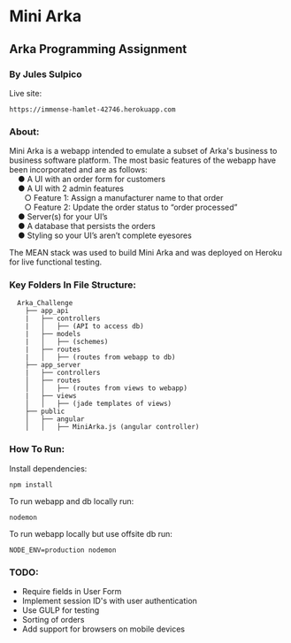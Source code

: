 # Mini Arka
## Arka Programming Assignment
### By Jules Sulpico
Live site:
```
https://immense-hamlet-42746.herokuapp.com
```

### About:
Mini Arka is a webapp intended to emulate a subset of Arka's business to business software platform. The most basic features of the webapp have been incorporated and are as follows:
<br /> &nbsp;&nbsp;&nbsp;
● A UI with an order form for customers
<br /> &nbsp;&nbsp;&nbsp;
● A UI with 2 admin features
<br /> &nbsp;&nbsp;&nbsp;&nbsp;&nbsp;&nbsp;
  ○ Feature 1: Assign a manufacturer name to that order
<br /> &nbsp;&nbsp;&nbsp;&nbsp;&nbsp;&nbsp;
  ○ Feature 2: Update the order status to “order processed”
<br /> &nbsp;&nbsp;&nbsp;
● Server(s) for your UI’s
<br /> &nbsp;&nbsp;&nbsp;
● A database that persists the orders
<br /> &nbsp;&nbsp;&nbsp;
● Styling so your UI’s aren’t complete eyesores

The MEAN stack was used to build Mini Arka and was deployed on Heroku for live functional testing.

### Key Folders In File Structure:
```
  Arka_Challenge
    ├── app_api
    |   ├── controllers
    |   │   ├── (API to access db)
    |   ├── models
    |   │   ├── (schemes)
    |   ├── routes
    |   │   ├── (routes from webapp to db)
    ├── app_server
    |   ├── controllers
    │   ├── routes
    │   │   ├── (routes from views to webapp)
    |   ├── views
    │   │   ├── (jade templates of views)
    ├── public
    │   ├── angular
    │   │   ├── MiniArka.js (angular controller)
```

### How To Run:
Install dependencies:
```
npm install
```

To run webapp and db locally run:
```
nodemon
```

To run webapp locally but use offsite db run:
```
NODE_ENV=production nodemon
```

### TODO:
- Require fields in User Form
- Implement session ID's with user authentication
- Use GULP for testing
- Sorting of orders
- Add support for browsers on mobile devices
